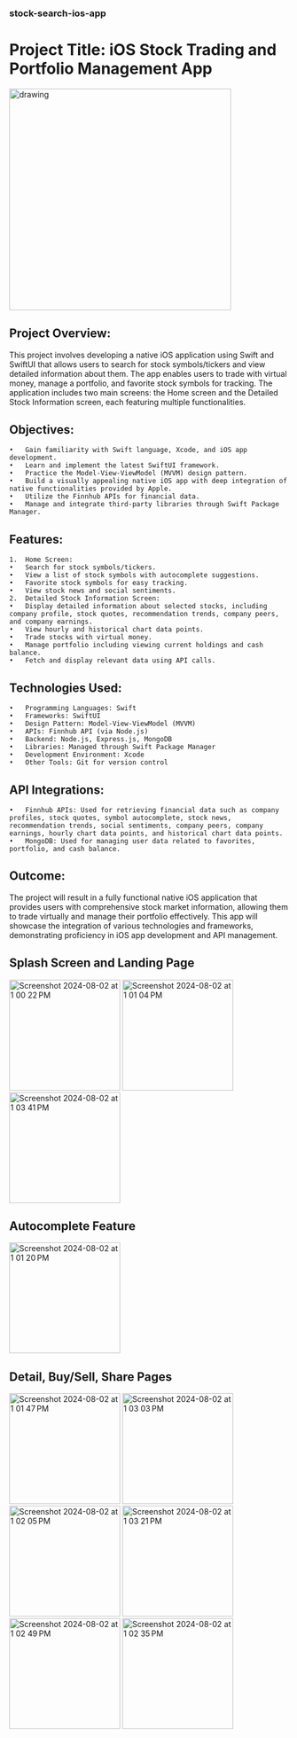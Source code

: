 ### stock-search-ios-app
# Project Title: iOS Stock Trading and Portfolio Management App
<img src="https://github.com/user-attachments/assets/8415e4d2-2cfb-460d-b2ac-599132799017" alt="drawing" width="400"/>

## Project Overview:
This project involves developing a native iOS application using Swift and SwiftUI that allows users to search for stock symbols/tickers and view detailed information about them. The app enables users to trade with virtual money, manage a portfolio, and favorite stock symbols for tracking. The application includes two main screens: the Home screen and the Detailed Stock Information screen, each featuring multiple functionalities.

## Objectives:

	•	Gain familiarity with Swift language, Xcode, and iOS app development.
	•	Learn and implement the latest SwiftUI framework.
	•	Practice the Model-View-ViewModel (MVVM) design pattern.
	•	Build a visually appealing native iOS app with deep integration of native functionalities provided by Apple.
	•	Utilize the Finnhub APIs for financial data.
	•	Manage and integrate third-party libraries through Swift Package Manager.

## Features:

	1.	Home Screen:
  	•	Search for stock symbols/tickers.
  	•	View a list of stock symbols with autocomplete suggestions.
  	•	Favorite stock symbols for easy tracking.
  	•	View stock news and social sentiments.
	2.	Detailed Stock Information Screen:
  	•	Display detailed information about selected stocks, including company profile, stock quotes, recommendation trends, company peers, and company earnings.
  	•	View hourly and historical chart data points.
  	•	Trade stocks with virtual money.
  	•	Manage portfolio including viewing current holdings and cash balance.
  	•	Fetch and display relevant data using API calls.

## Technologies Used:

	•	Programming Languages: Swift
	•	Frameworks: SwiftUI
	•	Design Pattern: Model-View-ViewModel (MVVM)
	•	APIs: Finnhub API (via Node.js)
	•	Backend: Node.js, Express.js, MongoDB
	•	Libraries: Managed through Swift Package Manager
	•	Development Environment: Xcode
	•	Other Tools: Git for version control

## API Integrations:

	•	Finnhub APIs: Used for retrieving financial data such as company profiles, stock quotes, symbol autocomplete, stock news, recommendation trends, social sentiments, company peers, company earnings, hourly chart data points, and historical chart data points.
	•	MongoDB: Used for managing user data related to favorites, portfolio, and cash balance.

## Outcome:
The project will result in a fully functional native iOS application that provides users with comprehensive stock market information, allowing them to trade virtually and manage their portfolio effectively. This app will showcase the integration of various technologies and frameworks, demonstrating proficiency in iOS app development and API management.

## Splash Screen and Landing Page
<img width="200" alt="Screenshot 2024-08-02 at 1 00 22 PM" src="https://github.com/user-attachments/assets/d3a68eec-d4d8-4870-a0dd-3c8cca39363b">
<img width="200" alt="Screenshot 2024-08-02 at 1 01 04 PM" src="https://github.com/user-attachments/assets/11a4d73e-dd4e-4d9c-8cb0-49f40b264fe2">
<img width="200" alt="Screenshot 2024-08-02 at 1 03 41 PM" src="https://github.com/user-attachments/assets/73825adb-5485-49b7-971b-1a47d8abd4a5">

## Autocomplete Feature
<img width="200" alt="Screenshot 2024-08-02 at 1 01 20 PM" src="https://github.com/user-attachments/assets/acf215c2-3f0c-4141-8650-d8d57396a651">

## Detail, Buy/Sell, Share Pages
<img width="200" alt="Screenshot 2024-08-02 at 1 01 47 PM" src="https://github.com/user-attachments/assets/11c0e85a-1368-4a3a-aaac-4a8384dc0d85">
<img width="200" alt="Screenshot 2024-08-02 at 1 03 03 PM" src="https://github.com/user-attachments/assets/b9f65d72-af1b-49e7-aa22-4c283978c7d7">
<img width="200" alt="Screenshot 2024-08-02 at 1 02 05 PM" src="https://github.com/user-attachments/assets/35bff5b8-b738-4579-b5be-34daa6debd02">
<img width="200" alt="Screenshot 2024-08-02 at 1 03 21 PM" src="https://github.com/user-attachments/assets/124ca539-3022-4753-b061-7f21c9011ae3">
<img width="200" alt="Screenshot 2024-08-02 at 1 02 49 PM" src="https://github.com/user-attachments/assets/328d1913-4678-4968-bc02-32bb62572903">
<img width="200" alt="Screenshot 2024-08-02 at 1 02 35 PM" src="https://github.com/user-attachments/assets/31366a43-a0be-4c3c-a534-ecf777f597e1">







